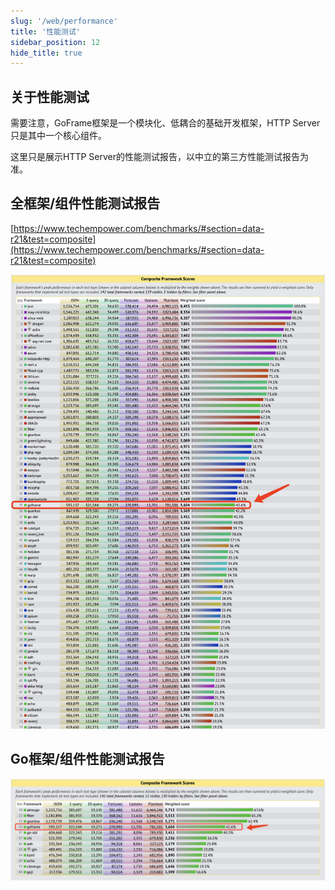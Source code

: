 ```yaml
---
slug: '/web/performance'
title: '性能测试'
sidebar_position: 12
hide_title: true
---
```


## 关于性能测试

需要注意，GoFrame框架是一个模块化、低耦合的基础开发框架，HTTP Server只是其中一个核心组件。

这里只是展示HTTP Server的性能测试报告，以中立的第三方性能测试报告为准。

## 全框架/组件性能测试报告

[https://www.techempower.com/benchmarks/#section=data-r21&test=composite](https://www.techempower.com/benchmarks/#section=data-r21&test=composite)

![](/markdown/fbf3b624474544cc94df0add4320026e.png)

## Go框架/组件性能测试报告

![](/markdown/e8d28499739545684c4637aedcebcae0.png)